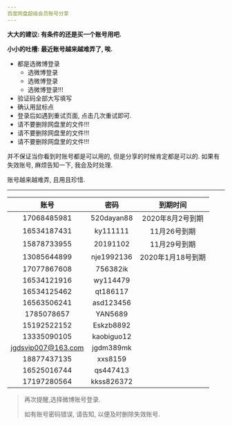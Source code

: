 ```yaml
---
百度网盘超级会员账号分享
---
```


**大大的建议: 有条件的还是买一个账号用吧.**

**小小的吐槽: 最近账号越来越难弄了, 唉.**

- 都是选微博登录
    - 选微博登录
    - 选微博登录
    - 选微博登录!!!
- 验证码全部大写填写
- 确认用鼠标点
- 登录后如遇到重试页面, 点击几次重试即可.
- 请不要删除网盘里的文件!!!
- 请不要删除网盘里的文件!!!
- 请不要删除网盘里的文件!!!



并不保证当你看到时账号都是可以用的, 但是分享的时候肯定都是可以的. 
如果有失效账号, 麻烦告知一下, 我会及时处理.

账号越来越难弄, 且用且珍惜.



------



|       账号        |       密码       | 到期时间 |
| :---------------: | :--------------: | :------: |
| 17068485981 | 520dayan88 | 2020年8月2号到期 |
| 16534187431 | ky111111 | 11月26号到期 |
| 15878733955 | 20191102 | 11月29号到期 |
| 13085644899 | nje1992136 | 2020年1月18号到期 |
| 17077867608 | 756382ik |  |
| 16534121916 | wy114479 |  |
| 16534125462 | qt186117 |  |
| 16563506241 | asd123456 |  |
| 1785078657 | YAN5689 |  |
| 15192522152 | Eskzb8892 |          |
| 13335090105 | kaobiguo12 |          |
| jgdsvip007@163.com | jgdm389mk |          |
| 18877437135 | xxs8159 |          |
| 16525016744 | qs447413 |          |
| 17197280564 | kkss826372 | |


>  再次提醒,选择微博账号登录.
>
>  如有账号密码错误, 请告知, 以便及时删除失效账号.